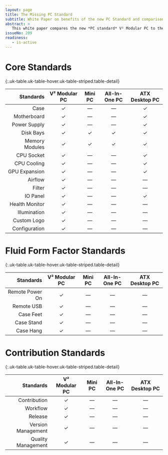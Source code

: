 ```yaml
---
layout: page
title: The Missing PC Standard
subtitle: White Paper on benefits of the new PC Standard and comparison to current standards
abstract: >
   This white paper compares the new *PC standard* V² Modular PC to the current All-In-One, Desktop and Mini PC standards, respectively pointing out the lack thereof. In that comparison the reason of being for the new PC standard becomes obvious as it fills a gap not covered by the current standards. 
issueNo: 209
readiness:
   - is-active
---
```


# Core Standards

{:.uk-table.uk-table-hover.uk-table-striped.table-detail}

|       Standards | V² Modular PC | Mini PC | All-In-One PC | ATX Desktop PC |
|----------------:|:-------------:|:-------:|:-------------:|:--------------:|
|            Case |       ✓       |    —    |       —       |        ✓       |
|     Motherboard |       ✓       |    —    |       —       |        ✓       |
|    Power Supply |       ✓       |    —    |       —       |        ✓       |
|       Disk Bays |       ✓       |    ✓    |       ✓       |        ✓       |
|  Memory Modules |       ✓       |    ✓    |       ✓       |        ✓       |
|      CPU Socket |       ✓       |    —    |       —       |        ✓       |
|     CPU Cooling |       ✓       |    —    |       —       |        ✓       |
|   GPU Expansion |       ✓       |    —    |       —       |        ✓       |
|         Airflow |       ✓       |    —    |       —       |        —       |
|          Filter |       ✓       |    —    |       —       |        —       |
|        IO Panel |       ✓       |    —    |       —       |        ✓       |
|  Health Monitor |       ✓       |    —    |       —       |        —       |
|    Illumination |       ✓       |    —    |       —       |        —       |
|     Custom Logo |       ✓       |    —    |       —       |        —       |
|   Configuration |       ✓       |    —    |       —       |        —       |


# Fluid Form Factor Standards

{:.uk-table.uk-table-hover.uk-table-striped.table-detail}

|       Standards | V² Modular PC | Mini PC | All-In-One PC | ATX Desktop PC |
|----------------:|:-------------:|:-------:|:-------------:|:--------------:|
| Remote Power On |       ✓       |    —    |       —       |        —       |
|      Remote USB |       ✓       |    —    |       —       |        —       |
|       Case Feet |       ✓       |    —    |       —       |        —       |
|      Case Stand |       ✓       |    —    |       —       |        —       |
|       Case Hang |       ✓       |    —    |       —       |        —       |



# Contribution Standards

{:.uk-table.uk-table-hover.uk-table-striped.table-detail}

|          Standards | V² Modular PC | Mini PC | All-In-One PC | ATX Desktop PC |
|-------------------:|:-------------:|:-------:|:-------------:|:--------------:|
|       Contribution |       ✓       |    —    |       —       |        —       |
|           Workflow |       ✓       |    —    |       —       |        —       |
|            Release |       ✓       |    —    |       —       |        —       |
| Version Management |       ✓       |    —    |       —       |        —       |
| Quality Management |       ✓       |    —    |       —       |        —       |


